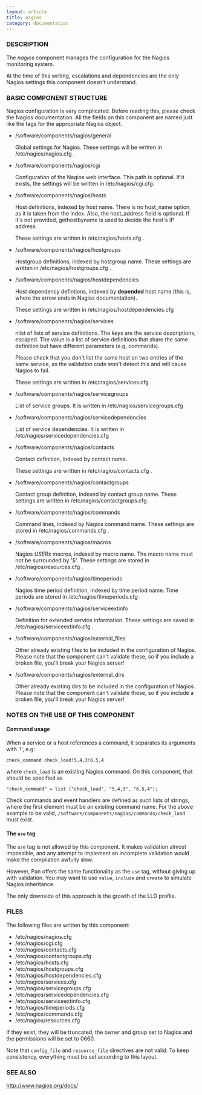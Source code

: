 ```yaml
---
layout: article
title: nagios
category: documentation
---
```

### DESCRIPTION

The _nagios_ component manages the configuration for the Nagios
monitoring system.

At the time of this writing, escalations and dependencies are the only
Nagios settings this component doesn't understand.

### BASIC COMPONENT STRUCTURE

Nagios configuration is very complicated. Before reading this, please
check the Nagios documentation.  All the fields on this component are
named just like the tags for the appropriate Nagios object.

- /software/components/nagios/general

    Global settings for Nagios. These settings will be written in
    /etc/nagios/nagios.cfg .

- /software/components/nagios/cgi

    Configuration of the Nagios web interface. 
    This path is optional. If it exists, the settings will be
    written in /etc/nagios/cgi.cfg. 

- /software/components/nagios/hosts

    Host definitions, indexed by host name. There is no host\_name option,
    as it is taken from the index. Also, the host\_address field is
    optional. If it's not provided, gethostbyname is used to decide the
    host's IP address.

    These settings are written in /etc/nagios/hosts.cfg .

- /software/components/nagios/hostgroups

    Hostgroup definitions, indexed by hostgroup name. These settings are
    written in /etc/nagios/hostgroups.cfg .

- /software/components/nagios/hostdependencies

    Host dependency defintions, indexed by __depended__ host name (this is,
    where the arrow ends in Nagios documentation).

    These settings are written in /etc/nagios/hostdependencies.cfg

- /software/components/nagios/services

    nlist of lists of service definitions. The keys are the service
    descriptions, escaped. The value is a list of service definitions that
    share the same definition but have different parameters (e.g,
    commands).

    Please check that you don't list the same host on two entries of the
    same service, as the validation code won't detect this and will cause
    Nagios to fail.

    These settings are written in /etc/nagios/services.cfg .

- /software/components/nagios/servicegroups

    List of service groups. It is written in /etc/nagios/servicegroups.cfg

- /software/components/nagios/servicedependencies

    List of service dependencies. It is written in
    /etc/nagios/servicedependencies.cfg

- /software/components/nagios/contacts

    Contact definition, indexed by contact name.

    These settings are written in /etc/nagios/contacts.cfg .

- /software/components/nagios/contactgroups

    Contact group definition, indexed by contact group name. These
    settings are written in /etc/nagios/contactgroups.cfg .

- /software/components/nagios/commands

    Command lines, indexed by Nagios command name. These settings are
    stored in /etc/nagios/commands.cfg .

- /software/components/nagios/macros

    Nagios $USERx$ macros, indexed by macro name. The macro name must not
    be surrounded by '$'. These settings are stored in
    /etc/nagios/resources.cfg .

- /software/components/nagios/timeperiods

    Nagios time period definition, indexed by time period name. Time
    periods are stored in /etc/nagios/timeperiods.cfg .

- /software/components/nagios/serviceextinfo

    Definition for extended service information. These settings are saved
    in /etc/nagios/serviceextinfo.cfg .

- /software/components/nagios/external\_files

    Other already existing files to be included in the configuration of
    Nagios. Please note that the component can't validate these, so if you
    include a broken file, you'll break your Nagios server!

- /software/components/nagios/external\_dirs

    Other already existing dirs to be included in the configuration of
    Nagios. Please note that the component can't validate these, so if you
    include a broken file, you'll break your Nagios server!

### NOTES ON THE USE OF THIS COMPONENT

#### Command usage

When a service or a host references a command, it separates its arguments with '!', e.g:

    check_command check_load!5,4,3!6,5,4

where `check_load` is an existing Nagios command. On this component,
that should be specified as

    "check_command" = list ("check_load", "5,4,3", "6,5,4");

Check commands and event handlers are defined as such lists of
strings, where the first element must be an existing command name. For
the above example to be valid,
`/software/components/nagios/commands/check_load` must exist.

#### The `use` tag

The `use` tag is not allowed by this component. It makes validation
almost impossible, and any attempt to implement an incomplete
validation would make the compilation awfully slow.

However, Pan offers the same functionality as the `use` tag, without
giving up with validation. You may want to use `value`, `include`
and `create` to simulate Nagios inheritance.

The only downside of this approach is the growth of the LLD profile.

### FILES

The following files are written by this component:

- /etc/nagios/nagios.cfg
- /etc/nagios/cgi.cfg
- /etc/nagios/contacts.cfg
- /etc/nagios/contactgroups.cfg
- /etc/nagios/hosts.cfg
- /etc/nagios/hostgroups.cfg
- /etc/nagios/hostdependencies.cfg
- /etc/nagios/services.cfg
- /etc/nagios/servicegroups.cfg
- /etc/nagios/servicedependencies.cfg
- /etc/nagios/serviceextinfo.cfg
- /etc/nagios/timeperiods.cfg
- /etc/nagios/commands.cfg
- /etc/nagios/resources.cfg

If they exist, they will be truncated, the owner and group set to
Nagios and the permissions will be set to 0660.

Note that `config_file` and `resource_file` directives are not
valid. To keep consistency, everything must be set according to this
layout.

### SEE ALSO

http://www.nagios.org/docs/
